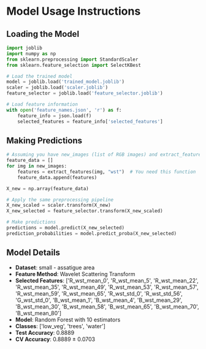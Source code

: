 # Model Usage Instructions

## Loading the Model
```python
import joblib
import numpy as np
from sklearn.preprocessing import StandardScaler
from sklearn.feature_selection import SelectKBest

# Load the trained model
model = joblib.load('trained_model.joblib')
scaler = joblib.load('scaler.joblib')
feature_selector = joblib.load('feature_selector.joblib')

# Load feature information
with open('feature_names.json', 'r') as f:
    feature_info = json.load(f)
    selected_features = feature_info['selected_features']
```

## Making Predictions
```python
# Assuming you have new_images (list of RGB images) and extract_features function
feature_data = []
for img in new_images:
    features = extract_features(img, "wst")  # You need this function
    feature_data.append(features)

X_new = np.array(feature_data)

# Apply the same preprocessing pipeline
X_new_scaled = scaler.transform(X_new)
X_new_selected = feature_selector.transform(X_new_scaled)

# Make predictions
predictions = model.predict(X_new_selected)
prediction_probabilities = model.predict_proba(X_new_selected)
```

## Model Details
- **Dataset**: small - assatigue area
- **Feature Method**: Wavelet Scattering Transform
- **Selected Features**: ['R_wst_mean_0', 'R_wst_mean_5', 'R_wst_mean_22', 'R_wst_mean_35', 'R_wst_mean_49', 'R_wst_mean_53', 'R_wst_mean_57', 'R_wst_mean_59', 'R_wst_mean_65', 'R_wst_std_0', 'R_wst_std_56', 'G_wst_std_0', 'B_wst_mean_1', 'B_wst_mean_4', 'B_wst_mean_29', 'B_wst_mean_30', 'B_wst_mean_58', 'B_wst_mean_65', 'B_wst_mean_70', 'B_wst_mean_80']
- **Model**: Random Forest with 10 estimators
- **Classes**: ['low_veg', 'trees', 'water']
- **Test Accuracy**: 0.8889
- **CV Accuracy**: 0.8889 ± 0.0703
